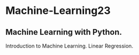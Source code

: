 # Machine-Learning23
Machine Learning with Python.
-----------------------------
Introduction to Machine Learning.
Linear Regression.
